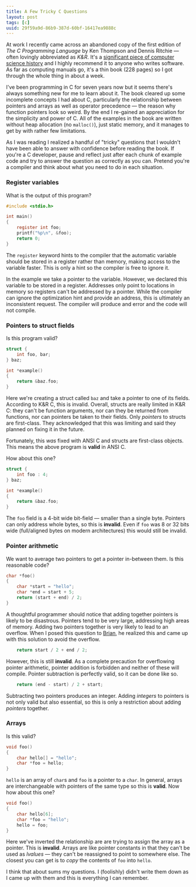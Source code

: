 ```yaml
---
title: A Few Tricky C Questions
layout: post
tags: [c]
uuid: 29f59a9d-86b9-387d-60bf-16417ea9888c
---
```


At work I recently came across an abandoned copy of the first edition
of *The C Programming Language* by Ken Thompson and Dennis Ritchie —
often lovingly abbreviated as *K&R*. It's a
[significant piece of computer science history](http://en.wikipedia.org/wiki/The_C_Programming_Language)
and I highly recommend it to anyone who writes software. As far as
computing manuals go, it's a thin book (228 pages) so I got through
the whole thing in about a week.

I've been programming in C for seven years now but it seems there's
always something new for me to learn about it. The book cleared up
some incomplete concepts I had about C, particularly the relationship
between pointers and arrays as well as operator precedence — the
reason why function pointers look so weird. By the end I re-gained an
appreciation for the simplicity and power of C. All of the examples in
the book are written without heap allocation (no `malloc()`), just
static memory, and it manages to get by with rather few limitations.

As I was reading I realized a handful of "tricky" questions that I
wouldn't have been able to answer with confidence before reading the
book. If you're a C developer, pause and reflect just after each chunk
of example code and try to answer the question as correctly as you
can. Pretend you're a compiler and think about what you need to do in
each situation.

### Register variables

What is the output of this program?

~~~c
#include <stdio.h>

int main()
{
    register int foo;
    printf("%p\n", &foo);
    return 0;
}
~~~

The `register` keyword hints to the compiler that the automatic
variable should be stored in a register rather than memory, making
access to the variable faster. This is only a hint so the compiler is
free to ignore it.

In the example we take a pointer to the variable. However, we declared
this variable to be stored in a register. Addresses only point to
locations in memory so registers can't be addressed by a
pointer. While the compiler can ignore the optimization hint and
provide an address, this is ultimately an inconsistent request. The
compiler will produce and error and the code will not compile.

### Pointers to struct fields

Is this program valid?

~~~c
struct {
    int foo, bar;
} baz;

int *example()
{
    return &baz.foo;
}
~~~

Here we're creating a struct called `baz` and take a pointer to one of
its fields. According to K&R C, this is invalid. Overall, structs are
really limited in K&R C: they can't be function arguments, nor can
they be returned from functions, nor can pointers be taken to their
fields. Only *pointers* to structs are first-class. They acknowledged
that this was limiting and said they planned on fixing it in the
future.

Fortunately, this *was* fixed with ANSI C and structs are first-class
objects. This means the above program is **valid** in ANSI C.

How about this one?

~~~c
struct {
    int foo : 4;
} baz;

int *example()
{
    return &baz.foo;
}
~~~


The `foo` field is a 4-bit wide bit-field — smaller than a single
byte. Pointers can only address whole bytes, so this is
**invalid**. Even if `foo` was 8 or 32 bits wide (full/aligned bytes
on modern architectures) this would still be invalid.

### Pointer arithmetic

We want to average two pointers to get a pointer in-between them. Is
this reasonable code?

~~~c
char *foo()
{
    char *start = "hello";
    char *end = start + 5;
    return (start + end) / 2;
}
~~~

A thoughtful programmer should notice that adding together pointers is
likely to be disastrous. Pointers tend to be very large, addressing
high areas of memory. Adding two pointers together is very likely to
lead to an overflow. When I posed this question to
[Brian](http://www.50ply.com/), he realized this and came up with this
solution to avoid the overflow.

~~~c
    return start / 2 + end / 2;
~~~

However, this is still **invalid**. As a complete precaution for
overflowing pointer arithmetic, pointer addition is forbidden and
neither of these will compile. Pointer subtraction is perfectly valid,
so it can be done like so.

~~~c
    return (end - start) / 2 + start;
~~~

Subtracting two pointers produces an integer. Adding *integers* to
pointers is not only valid but also essential, so this is only a
restriction about adding *pointers* together.

### Arrays

Is this valid?

~~~c
void foo()
{
    char hello[] = "hello";
    char *foo = hello;
}
~~~

`hello` is an array of `char`s and `foo` is a pointer to a `char`. In
general, arrays are interchangeable with pointers of the same type so
this is **valid**. Now how about this one?

~~~c
void foo()
{
    char hello[6];
    char *foo = "hello";
    hello = foo;
}
~~~

Here we've inverted the relationship are are trying to assign the
array as a pointer. This is **invalid**. Arrays are like pointer
constants in that they can't be used as *lvalues* — they can't be
reassigned to point to somewhere else. The closest you can get is to
*copy* the contents of `foo` into `hello`.

I think that about sums my questions. I (foolishly) didn't write them
down as I came up with them and this is everything I can remember.
